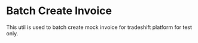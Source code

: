 # Batch Create Invoice

This util is used to batch create mock invoice for tradeshift platform for test only.